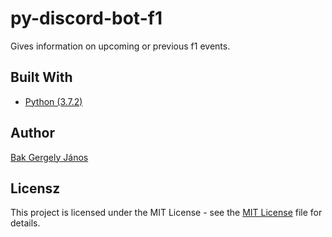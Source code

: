 ﻿# py-discord-bot-f1

Gives information on upcoming or previous f1 events.

## Built With

- [Python (3.7.2)](https://www.python.org)

## Author

[Bak Gergely János](https://github.com/weyh)

## Licensz
This project is licensed under the MIT License - see the [MIT License](LICENSE) file for details.
